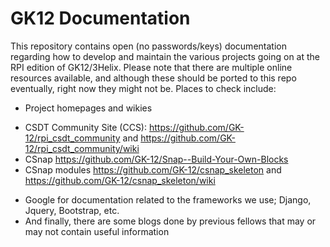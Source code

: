 GK12 Documentation
====================

This repository contains open (no passwords/keys) documentation regarding how to develop and maintain the various projects going on at the RPI edition of GK12/3Helix.
Please note that there are multiple online resources available, and although these should be ported to this repo eventually, right now they might not be.
Places to check include:
 * Project homepages and wikies
  - CSDT Community Site (CCS): https://github.com/GK-12/rpi_csdt_community and https://github.com/GK-12/rpi_csdt_community/wiki
  - CSnap https://github.com/GK-12/Snap--Build-Your-Own-Blocks
  - CSnap modules https://github.com/GK-12/csnap_skeleton and https://github.com/GK-12/csnap_skeleton/wiki
 * Google for documentation related to the frameworks we use; Django, Jquery, Bootstrap, etc.
 * And finally, there are some blogs done by previous fellows that may or may not contain useful information


